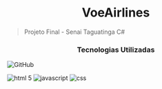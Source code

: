 <h1 align="center">VoeAirlines</h1>

>Projeto Final - Senai Taguatinga C#

<h3 align="center">Tecnologias Utilizadas</h3>

![GitHub](https://img.shields.io/badge/GitHub-100000?style=for-the-badge&logo=github&logoColor=white)

![html 5 ](https://img.shields.io/badge/HTML5-E34F26?style=for-the-badge&logo=html5&logoColor=whit  )
![javascript ](https://img.shields.io/badge/JavaScript-F7DF1E?style=for-the-badge&logo=javascript&logoColor=black  )
![css ](https://img.shields.io/badge/CSS3-1572B6?style=for-the-badge&logo=css3&logoColor=white  )










